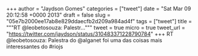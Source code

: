 
+++
author = "Jaydson Gomes"
categories = ["tweet"]
date = "Sat Mar 09 20:12:58 +0000 2013"
draft = false
slug = "05e7b2000ee17ab8e829ddaecfb2d209a984ad4f"
tags = ["tweet"]
title = """RT @leobetosouza: Palestr..."""
tweet = true
micro = true
tweet_url = "https://twitter.com/jaydson/status/310483371228790784"
+++
RT @leobetosouza: Palestra do @alganet foi uma das coisas mais interessantes do #riojs
